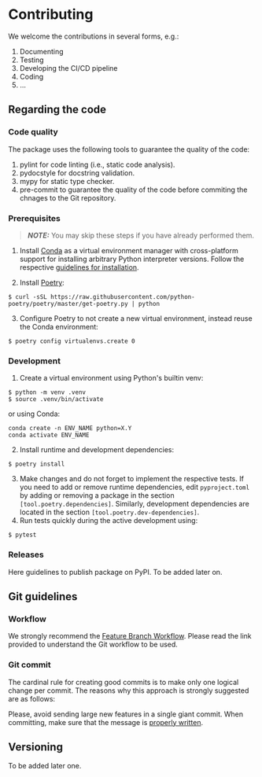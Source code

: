 # Contributing 

We welcome the contributions in several forms, e.g.:
1) Documenting 
2) Testing 
3) Developing the CI/CD pipeline
4) Coding 
5) ...

## Regarding the code 
### Code quality 
The package uses the following tools to guarantee the quality of the code:
1) pylint for code linting (i.e., static code analysis). 
2) pydocstyle for docstring validation. 
3) mypy for static type checker. 
4) pre-commit to guarantee the quality of the code before commiting the chnages to the Git repository.

### Prerequisites
> **_NOTE:_** You may skip these steps if you have already performed them.

1) Install [Conda](https://www.anaconda.com) as a virtual environment manager with cross-platform support for installing arbitrary Python 
interpreter versions. Follow the respective [guidelines for installation](https://www.anaconda.com/products/individual). 

3) Install [Poetry](https://python-poetry.org):
```commandline
$ curl -sSL https://raw.githubusercontent.com/python-poetry/poetry/master/get-poetry.py | python
```
3) Configure Poetry to not create a new virtual environment, instead reuse the Conda environment:
```commandline
$ poetry config virtualenvs.create 0
```

### Development
1) Create a virtual environment using Python's builtin venv:
```
$ python -m venv .venv 
$ source .venv/bin/activate
```
or using Conda: 
```
conda create -n ENV_NAME python=X.Y
conda activate ENV_NAME
```
2) Install runtime and development dependencies:
```
$ poetry install 
```
3) Make changes and do not forget to implement the respective tests. If you need to add or remove runtime dependencies, 
edit `pyproject.toml` by adding or removing a package in the section `[tool.poetry.dependencies]`. Similarly, development 
dependencies are located in the section `[tool.poetry.dev-dependencies]`.
4) Run tests quickly during the active development using:
```commandline
$ pytest
```

### Releases 
Here guidelines to publish package on PyPI. To be added later on.

## Git guidelines 
### Workflow 
We strongly recommend the [Feature Branch Workflow](https://www.atlassian.com/git/tutorials/comparing-workflows/feature-branch-workflow).
Please read the link provided to understand the Git workflow to be used.

### Git commit 
The cardinal rule for creating good commits is to make only one logical change per commit. The reasons why this approach 
is strongly suggested are as follows:

Please, avoid sending large new features in a single giant commit. When committing, make sure that the message is [properly 
written](https://cbea.ms/git-commit/).

## Versioning 
To be added later one.
